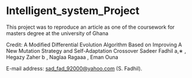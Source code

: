 # Intelligent_system_Project
This project was to reproduce an article as one of the coursework for masters degree at the university of Ghana 

Credit:
A Modified Differential Evolution Algorithm Based on Improving
A New Mutation Strategy and Self-Adaptation Crossover
Sadeer Fadhil a,∗
, Hegazy Zaher b
, Naglaa Ragaaa
, Eman Ouna

E-mail address: sad_fad_92000@yahoo.com (S. Fadhil).
